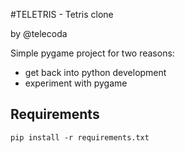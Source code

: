 #TELETRIS - Tetris clone

by @telecoda

Simple pygame project for two reasons:

- get back into python development
- experiment with pygame


## Requirements

    pip install -r requirements.txt